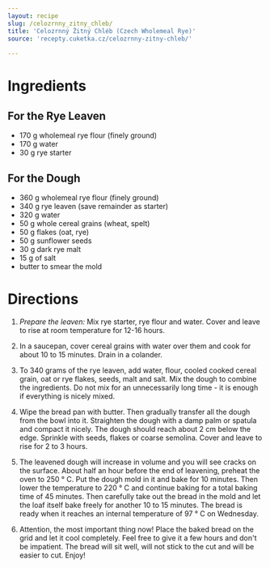 ```yaml
---
layout: recipe
slug: /celozrnny_zitny_chleb/
title: 'Celozrnný Žitný Chléb (Czech Wholemeal Rye)'
source: 'recepty.cuketka.cz/celozrnny-zitny-chleb/'
    
---
```


# Ingredients 

## For the Rye Leaven

- 170 g wholemeal rye flour (finely ground)
- 170 g water
- 30 g rye starter

## For the Dough

- 360 g wholemeal rye flour (finely ground)
- 340 g rye leaven (save remainder as starter)
- 320 g water
- 50 g whole cereal grains (wheat, spelt)
- 50 g flakes (oat, rye)
- 50 g sunflower seeds
- 30 g dark rye malt
- 15 g of salt
- butter to smear the mold

# Directions

1. _Prepare the leaven:_ Mix rye starter, rye flour and water. Cover and leave to rise at room temperature for 12-16 hours.

2. In a saucepan, cover cereal grains with water over them and cook for about 10 to 15 minutes. Drain in a colander.

3. To 340 grams of the rye leaven, add water, flour, cooled cooked cereal grain, oat or rye flakes, seeds, malt and salt. Mix the dough to combine the ingredients. Do not mix for an unnecessarily long time - it is enough if everything is nicely mixed.

4. Wipe the bread pan with butter. Then gradually transfer all the dough from the bowl into it. Straighten the dough with a damp palm or spatula and compact it nicely. The dough should reach about 2 cm below the edge. Sprinkle with seeds, flakes or coarse semolina. Cover and leave to rise for 2 to 3 hours.

5. The leavened dough will increase in volume and you will see cracks on the surface. About half an hour before the end of leavening, preheat the oven to 250 ° C. Put the dough mold in it and bake for 10 minutes. Then lower the temperature to 220 ° C and continue baking for a total baking time of 45 minutes. Then carefully take out the bread in the mold and let the loaf itself bake freely for another 10 to 15 minutes. The bread is ready when it reaches an internal temperature of 97 ° C on Wednesday.

6. Attention, the most important thing now! Place the baked bread on the grid and let it cool completely. Feel free to give it a few hours and don't be impatient. The bread will sit well, will not stick to the cut and will be easier to cut. Enjoy!